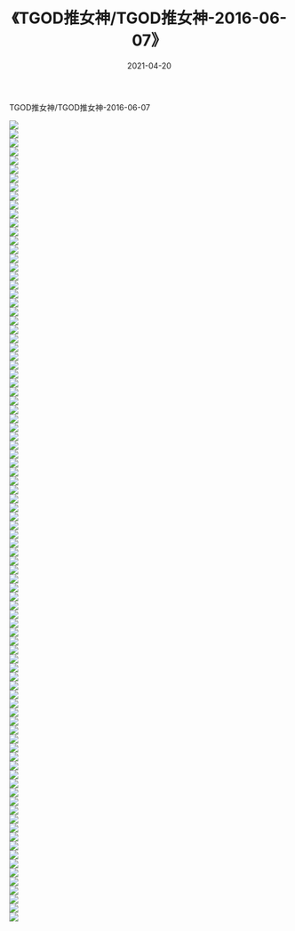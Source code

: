﻿---
layout: post
title:  《TGOD推女神/TGOD推女神-2016-06-07》
date:   2021-04-20
img: http://pic.660000.xyz/1:/网络美图/2021/TGOD推女神/TGOD推女神-2016-06-07/000.jpg
categories: [美女, 清纯, 唯美]
---

TGOD推女神/TGOD推女神-2016-06-07

 ![](http://pic.660000.xyz/1:/网络美图/2021/TGOD推女神/TGOD推女神-2016-06-07/001.jpg) <br>![](http://pic.660000.xyz/1:/网络美图/2021/TGOD推女神/TGOD推女神-2016-06-07/002.jpg) <br>![](http://pic.660000.xyz/1:/网络美图/2021/TGOD推女神/TGOD推女神-2016-06-07/003.jpg) <br>![](http://pic.660000.xyz/1:/网络美图/2021/TGOD推女神/TGOD推女神-2016-06-07/004.jpg) <br>![](http://pic.660000.xyz/1:/网络美图/2021/TGOD推女神/TGOD推女神-2016-06-07/005.jpg) <br>![](http://pic.660000.xyz/1:/网络美图/2021/TGOD推女神/TGOD推女神-2016-06-07/006.jpg) <br>![](http://pic.660000.xyz/1:/网络美图/2021/TGOD推女神/TGOD推女神-2016-06-07/007.jpg) <br>![](http://pic.660000.xyz/1:/网络美图/2021/TGOD推女神/TGOD推女神-2016-06-07/008.jpg) <br>![](http://pic.660000.xyz/1:/网络美图/2021/TGOD推女神/TGOD推女神-2016-06-07/009.jpg) <br>![](http://pic.660000.xyz/1:/网络美图/2021/TGOD推女神/TGOD推女神-2016-06-07/010.jpg) <br>![](http://pic.660000.xyz/1:/网络美图/2021/TGOD推女神/TGOD推女神-2016-06-07/011.jpg) <br>![](http://pic.660000.xyz/1:/网络美图/2021/TGOD推女神/TGOD推女神-2016-06-07/012.jpg) <br>![](http://pic.660000.xyz/1:/网络美图/2021/TGOD推女神/TGOD推女神-2016-06-07/013.jpg) <br>![](http://pic.660000.xyz/1:/网络美图/2021/TGOD推女神/TGOD推女神-2016-06-07/014.jpg) <br>![](http://pic.660000.xyz/1:/网络美图/2021/TGOD推女神/TGOD推女神-2016-06-07/015.jpg) <br>![](http://pic.660000.xyz/1:/网络美图/2021/TGOD推女神/TGOD推女神-2016-06-07/016.jpg) <br>![](http://pic.660000.xyz/1:/网络美图/2021/TGOD推女神/TGOD推女神-2016-06-07/017.jpg) <br>![](http://pic.660000.xyz/1:/网络美图/2021/TGOD推女神/TGOD推女神-2016-06-07/018.jpg) <br>![](http://pic.660000.xyz/1:/网络美图/2021/TGOD推女神/TGOD推女神-2016-06-07/019.jpg) <br>![](http://pic.660000.xyz/1:/网络美图/2021/TGOD推女神/TGOD推女神-2016-06-07/020.jpg) <br>![](http://pic.660000.xyz/1:/网络美图/2021/TGOD推女神/TGOD推女神-2016-06-07/021.jpg) <br>![](http://pic.660000.xyz/1:/网络美图/2021/TGOD推女神/TGOD推女神-2016-06-07/022.jpg) <br>![](http://pic.660000.xyz/1:/网络美图/2021/TGOD推女神/TGOD推女神-2016-06-07/023.jpg) <br>![](http://pic.660000.xyz/1:/网络美图/2021/TGOD推女神/TGOD推女神-2016-06-07/024.jpg) <br>![](http://pic.660000.xyz/1:/网络美图/2021/TGOD推女神/TGOD推女神-2016-06-07/025.jpg) <br>![](http://pic.660000.xyz/1:/网络美图/2021/TGOD推女神/TGOD推女神-2016-06-07/026.jpg) <br>![](http://pic.660000.xyz/1:/网络美图/2021/TGOD推女神/TGOD推女神-2016-06-07/027.jpg) <br>![](http://pic.660000.xyz/1:/网络美图/2021/TGOD推女神/TGOD推女神-2016-06-07/028.jpg) <br>![](http://pic.660000.xyz/1:/网络美图/2021/TGOD推女神/TGOD推女神-2016-06-07/029.jpg) <br>![](http://pic.660000.xyz/1:/网络美图/2021/TGOD推女神/TGOD推女神-2016-06-07/030.jpg) <br>![](http://pic.660000.xyz/1:/网络美图/2021/TGOD推女神/TGOD推女神-2016-06-07/031.jpg) <br>![](http://pic.660000.xyz/1:/网络美图/2021/TGOD推女神/TGOD推女神-2016-06-07/032.jpg) <br>![](http://pic.660000.xyz/1:/网络美图/2021/TGOD推女神/TGOD推女神-2016-06-07/033.jpg) <br>![](http://pic.660000.xyz/1:/网络美图/2021/TGOD推女神/TGOD推女神-2016-06-07/034.jpg) <br>![](http://pic.660000.xyz/1:/网络美图/2021/TGOD推女神/TGOD推女神-2016-06-07/035.jpg) <br>![](http://pic.660000.xyz/1:/网络美图/2021/TGOD推女神/TGOD推女神-2016-06-07/036.jpg) <br>![](http://pic.660000.xyz/1:/网络美图/2021/TGOD推女神/TGOD推女神-2016-06-07/037.jpg) <br>![](http://pic.660000.xyz/1:/网络美图/2021/TGOD推女神/TGOD推女神-2016-06-07/038.jpg) <br>![](http://pic.660000.xyz/1:/网络美图/2021/TGOD推女神/TGOD推女神-2016-06-07/039.jpg) <br>![](http://pic.660000.xyz/1:/网络美图/2021/TGOD推女神/TGOD推女神-2016-06-07/040.jpg) <br>![](http://pic.660000.xyz/1:/网络美图/2021/TGOD推女神/TGOD推女神-2016-06-07/041.jpg) <br>![](http://pic.660000.xyz/1:/网络美图/2021/TGOD推女神/TGOD推女神-2016-06-07/042.jpg) <br>![](http://pic.660000.xyz/1:/网络美图/2021/TGOD推女神/TGOD推女神-2016-06-07/043.jpg) <br>![](http://pic.660000.xyz/1:/网络美图/2021/TGOD推女神/TGOD推女神-2016-06-07/044.jpg) <br>![](http://pic.660000.xyz/1:/网络美图/2021/TGOD推女神/TGOD推女神-2016-06-07/045.jpg) <br>![](http://pic.660000.xyz/1:/网络美图/2021/TGOD推女神/TGOD推女神-2016-06-07/046.jpg) <br>![](http://pic.660000.xyz/1:/网络美图/2021/TGOD推女神/TGOD推女神-2016-06-07/047.jpg) <br>![](http://pic.660000.xyz/1:/网络美图/2021/TGOD推女神/TGOD推女神-2016-06-07/048.jpg) <br>![](http://pic.660000.xyz/1:/网络美图/2021/TGOD推女神/TGOD推女神-2016-06-07/049.jpg) <br>![](http://pic.660000.xyz/1:/网络美图/2021/TGOD推女神/TGOD推女神-2016-06-07/050.jpg) <br>![](http://pic.660000.xyz/1:/网络美图/2021/TGOD推女神/TGOD推女神-2016-06-07/051.jpg) <br>![](http://pic.660000.xyz/1:/网络美图/2021/TGOD推女神/TGOD推女神-2016-06-07/052.jpg) <br>![](http://pic.660000.xyz/1:/网络美图/2021/TGOD推女神/TGOD推女神-2016-06-07/053.jpg) <br>![](http://pic.660000.xyz/1:/网络美图/2021/TGOD推女神/TGOD推女神-2016-06-07/054.jpg) <br>![](http://pic.660000.xyz/1:/网络美图/2021/TGOD推女神/TGOD推女神-2016-06-07/055.jpg) <br>![](http://pic.660000.xyz/1:/网络美图/2021/TGOD推女神/TGOD推女神-2016-06-07/056.jpg) <br>![](http://pic.660000.xyz/1:/网络美图/2021/TGOD推女神/TGOD推女神-2016-06-07/057.jpg) <br>![](http://pic.660000.xyz/1:/网络美图/2021/TGOD推女神/TGOD推女神-2016-06-07/058.jpg) <br>![](http://pic.660000.xyz/1:/网络美图/2021/TGOD推女神/TGOD推女神-2016-06-07/059.jpg) <br>![](http://pic.660000.xyz/1:/网络美图/2021/TGOD推女神/TGOD推女神-2016-06-07/060.jpg) <br>![](http://pic.660000.xyz/1:/网络美图/2021/TGOD推女神/TGOD推女神-2016-06-07/061.jpg) <br>![](http://pic.660000.xyz/1:/网络美图/2021/TGOD推女神/TGOD推女神-2016-06-07/062.jpg) <br>![](http://pic.660000.xyz/1:/网络美图/2021/TGOD推女神/TGOD推女神-2016-06-07/063.jpg) <br>![](http://pic.660000.xyz/1:/网络美图/2021/TGOD推女神/TGOD推女神-2016-06-07/064.jpg) <br>![](http://pic.660000.xyz/1:/网络美图/2021/TGOD推女神/TGOD推女神-2016-06-07/065.jpg) <br>![](http://pic.660000.xyz/1:/网络美图/2021/TGOD推女神/TGOD推女神-2016-06-07/066.jpg) <br>![](http://pic.660000.xyz/1:/网络美图/2021/TGOD推女神/TGOD推女神-2016-06-07/067.jpg) <br>![](http://pic.660000.xyz/1:/网络美图/2021/TGOD推女神/TGOD推女神-2016-06-07/068.jpg) <br>![](http://pic.660000.xyz/1:/网络美图/2021/TGOD推女神/TGOD推女神-2016-06-07/069.jpg) <br>![](http://pic.660000.xyz/1:/网络美图/2021/TGOD推女神/TGOD推女神-2016-06-07/070.jpg) <br>![](http://pic.660000.xyz/1:/网络美图/2021/TGOD推女神/TGOD推女神-2016-06-07/071.jpg) <br>![](http://pic.660000.xyz/1:/网络美图/2021/TGOD推女神/TGOD推女神-2016-06-07/072.jpg) <br>![](http://pic.660000.xyz/1:/网络美图/2021/TGOD推女神/TGOD推女神-2016-06-07/073.jpg) <br>![](http://pic.660000.xyz/1:/网络美图/2021/TGOD推女神/TGOD推女神-2016-06-07/074.jpg) <br>![](http://pic.660000.xyz/1:/网络美图/2021/TGOD推女神/TGOD推女神-2016-06-07/075.jpg) <br>![](http://pic.660000.xyz/1:/网络美图/2021/TGOD推女神/TGOD推女神-2016-06-07/076.jpg) <br>![](http://pic.660000.xyz/1:/网络美图/2021/TGOD推女神/TGOD推女神-2016-06-07/077.jpg) <br>![](http://pic.660000.xyz/1:/网络美图/2021/TGOD推女神/TGOD推女神-2016-06-07/078.jpg) <br>![](http://pic.660000.xyz/1:/网络美图/2021/TGOD推女神/TGOD推女神-2016-06-07/079.jpg) <br>![](http://pic.660000.xyz/1:/网络美图/2021/TGOD推女神/TGOD推女神-2016-06-07/080.jpg) <br>![](http://pic.660000.xyz/1:/网络美图/2021/TGOD推女神/TGOD推女神-2016-06-07/081.jpg) <br>![](http://pic.660000.xyz/1:/网络美图/2021/TGOD推女神/TGOD推女神-2016-06-07/082.jpg) <br>![](http://pic.660000.xyz/1:/网络美图/2021/TGOD推女神/TGOD推女神-2016-06-07/083.jpg) <br>![](http://pic.660000.xyz/1:/网络美图/2021/TGOD推女神/TGOD推女神-2016-06-07/084.jpg) <br>![](http://pic.660000.xyz/1:/网络美图/2021/TGOD推女神/TGOD推女神-2016-06-07/085.jpg) <br>![](http://pic.660000.xyz/1:/网络美图/2021/TGOD推女神/TGOD推女神-2016-06-07/086.jpg) <br>![](http://pic.660000.xyz/1:/网络美图/2021/TGOD推女神/TGOD推女神-2016-06-07/087.jpg) <br>![](http://pic.660000.xyz/1:/网络美图/2021/TGOD推女神/TGOD推女神-2016-06-07/088.jpg) <br>![](http://pic.660000.xyz/1:/网络美图/2021/TGOD推女神/TGOD推女神-2016-06-07/089.jpg) <br>![](http://pic.660000.xyz/1:/网络美图/2021/TGOD推女神/TGOD推女神-2016-06-07/090.jpg) <br>
